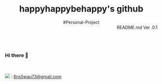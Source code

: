 



<h1 div align="center">happyhappybehappy's github </div></h1>
<div align="center">#Personal-Project</div>
<div align="right"> README.md Ver .0.1</div>
<br><br><br>

### Hi there 👋

<!--
**happyhappybehappy/happyhappybehappy** is a ✨ _special_ ✨ repository because its `README.md` (this file) appears on your GitHub profile.

Here are some ideas to get you started:

- 🔭 I’m currently working on ...
- 🌱 I’m currently learning ...
- 👯 I’m looking to collaborate on ...
- 🤔 I’m looking for help with ...
- 💬 Ask me about ...
- 📫 How to reach me: ...
- 😄 Pronouns: ...
- ⚡ Fun fact: ...
-->
<br><br>
<img src="https://img.shields.io/badge/Gmail-FF0000?style=flat-square&logo=gmail&logoColor=white"/> : 6ns5wau73@gmail.com
